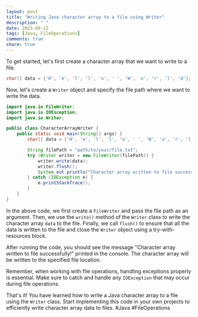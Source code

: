 ```yaml
---
layout: post
title: "Writing Java character array to a file using Writer"
description: " "
date: 2023-09-22
tags: [Java, FileOperations]
comments: true
share: true
---
```


To get started, let's first create a character array that we want to write to a file. 

```java
char[] data = {'H', 'e', 'l', 'l', 'o', ' ', 'W', 'o', 'r', 'l', 'd'};
```

Now, let's create a `Writer` object and specify the file path where we want to write the data. 

```java
import java.io.FileWriter;
import java.io.IOException;
import java.io.Writer;

public class CharacterArrayWriter {
    public static void main(String[] args) {
        char[] data = {'H', 'e', 'l', 'l', 'o', ' ', 'W', 'o', 'r', 'l', 'd'};

        String filePath = "path/to/your/file.txt";
        try (Writer writer = new FileWriter(filePath)) {
            writer.write(data);
            writer.flush();
            System.out.println("Character array written to file successfully!");
        } catch (IOException e) {
            e.printStackTrace();
        }
    }
}
```

In the above code, we first create a `FileWriter` and pass the file path as an argument. Then, we use the `write()` method of the `Writer` class to write the character array `data` to the file. Finally, we call `flush()` to ensure that all the data is written to the file and close the `Writer` object using a try-with-resources block.

After running the code, you should see the message "Character array written to file successfully!" printed in the console. The character array will be written to the specified file location.

Remember, when working with file operations, handling exceptions properly is essential. Make sure to catch and handle any `IOException` that may occur during file operations.

That's it! You have learned how to write a Java character array to a file using the `Writer` class. Start implementing this code in your own projects to efficiently write character array data to files. #Java #FileOperations